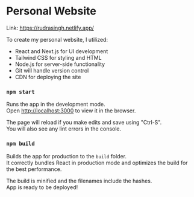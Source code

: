 # Personal Website

Link: https://rudrasingh.netlify.app/

To create my personal website, I utilized:
* React and Next.js for UI development
* Tailwind CSS for styling and HTML
* Node.js for server-side functionality
* Git will handle version control
* CDN for deploying the site

### `npm start`

Runs the app in the development mode.\
Open [http://localhost:3000](http://localhost:3000) to view it in the browser.

The page will reload if you make edits and save using "Ctrl-S".\
You will also see any lint errors in the console.

### `npm build`

Builds the app for production to the `build` folder.\
It correctly bundles React in production mode and optimizes the build for the best performance.

The build is minified and the filenames include the hashes.\
App is ready to be deployed!




